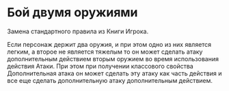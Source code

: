 # Бой двумя оружиями

Замена стандартного правила из Книги Игрока.

Если персонаж держит два оружия, и при этом одно из них является легким, а второе не является тяжелым то он может сделать атаку дополнительным действием вторым оружием во время использования действия Атаки. При этом при получении классового свойства Дополнительная атака он может сделать эту атаку как часть действия и все еще сделать дополнительную атаку дополнительным действием.



